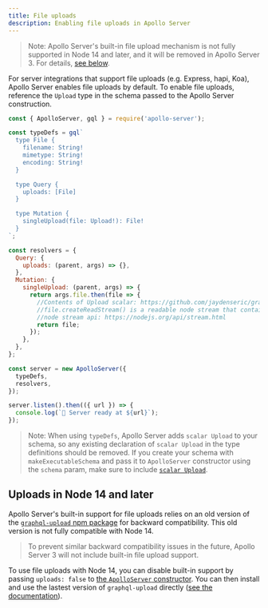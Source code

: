 ```yaml
---
title: File uploads
description: Enabling file uploads in Apollo Server
---
```


> Note: Apollo Server's built-in file upload mechanism is not fully supported in Node 14 and later, and it will be removed in Apollo Server 3. For details, [see below](#uploads-in-node-14-and-later).

For server integrations that support file uploads (e.g. Express, hapi, Koa), Apollo Server enables file uploads by default. To enable file uploads, reference the `Upload` type in the schema passed to the Apollo Server construction.

```js
const { ApolloServer, gql } = require('apollo-server');

const typeDefs = gql`
  type File {
    filename: String!
    mimetype: String!
    encoding: String!
  }

  type Query {
    uploads: [File]
  }

  type Mutation {
    singleUpload(file: Upload!): File!
  }
`;

const resolvers = {
  Query: {
    uploads: (parent, args) => {},
  },
  Mutation: {
    singleUpload: (parent, args) => {
      return args.file.then(file => {
        //Contents of Upload scalar: https://github.com/jaydenseric/graphql-upload#class-graphqlupload
        //file.createReadStream() is a readable node stream that contains the contents of the uploaded file
        //node stream api: https://nodejs.org/api/stream.html
        return file;
      });
    },
  },
};

const server = new ApolloServer({
  typeDefs,
  resolvers,
});

server.listen().then(({ url }) => {
  console.log(`🚀 Server ready at ${url}`);
});
```

> Note: When using `typeDefs`, Apollo Server adds `scalar Upload` to your schema, so any existing declaration of `scalar Upload` in the type definitions should be removed. If you create your schema with `makeExecutableSchema` and pass it to `ApolloServer` constructor using the `schema` param, make sure to include [`scalar Upload`](https://www.apollographql.com/docs/guides/file-uploads.html#File-upload-with-schema-param).

## Uploads in Node 14 and later

Apollo Server's built-in support for file uploads relies on an old version of the [`graphql-upload` npm package](https://www.npmjs.com/package/graphql-upload) for backward compatibility. This old version is not fully compatible with Node 14.

> To prevent similar backward compatibility issues in the future, Apollo Server 3 will not include built-in file upload support.

To use file uploads with Node 14, you can disable built-in support by passing `uploads: false` to [the `ApolloServer` constructor](../api/apollo-server/#constructor). You can then install and use the lastest version of `graphql-upload` directly ([see the documentation](https://www.npmjs.com/package/graphql-upload#graphql-upload)).

